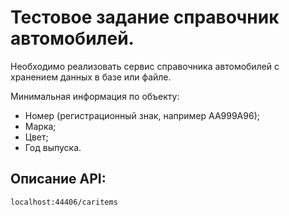 # Тестовое задание справочник автомобилей. 

Необходимо реализовать сервис справочника автомобилей с хранением
данных в базе или файле.

Минимальная информация по объекту:
- Номер (регистрационный знак, например АА999А96);
- Марка;
- Цвет;
- Год выпуска.

## Описание API:

```sh
localhost:44406/caritems
```
